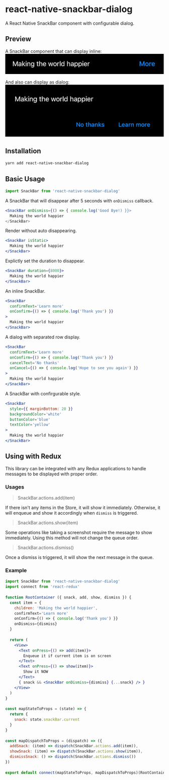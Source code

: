 # react-native-snackbar-dialog

A React Native SnackBar component with configurable dialog.

## Preview

A SnackBar component that can display inline: <br />
![Inline Mode](./docs/inline.png)

And also can display as dialog: <br />
![Flat Mode](./docs/flat.png)

## Installation

```sh
yarn add react-native-snackbar-dialog
```

## Basic Usage

```javascript
import SnackBar from 'react-native-snackbar-dialog'
```

A SnackBar that will disappear after 5 seconds with `onDismiss` callback.
```jsx
<SnackBar onDismiss={() => { console.log('Good Bye!) }}>
  Making the world happier
</SnackBar>
```

Render without auto disappearing.
```jsx
<SnackBar isStatic>
  Making the world happier
</SnackBar>
```

Explictly set the duration to disappear.
```jsx
<SnackBar duration={8000}>
  Making the world happier
</SnackBar>
```

An inline SnackBar.
```jsx
<SnackBar
  confirmText='Learn more'
  onConfirm={() => { console.log('Thank you') }}
>
  Making the world happier
</SnackBar>
```

A dialog with separated row display.
```jsx
<SnackBar
  confirmText='Learn more'
  onConfirm={() => { console.log('Thank you') }}
  cancelText='No thanks'
  onCancel={() => { console.log('Hope to see you again') }}
>
  Making the world happier
</SnackBar>
```

A SnackBar with confirgurable style.
```jsx
<SnackBar
  style={{ marginBottom: 20 }}
  backgroundColor='white'
  buttonColor='blue'
  textColor='yellow'
>
  Making the world happier
</SnackBar>
```

## Using with Redux

This library can be integrated with any Redux applications to handle messages to be displayed with proper order.

### Usages

> SnackBar.actions.add(item)

If there isn't any items in the Store, it will show it immediately. Otherwise, it will enqueue and show it accordingly when `dismiss` is triggered.

> SnackBar.actions.show(item)

Some operations like taking a screenshot require the message to show immediately. Using this method will not change the queue order.

> SnackBar.actions.dismiss()

Once a dismiss is triggered, it will show the next message in the queue.

### Example

```jsx
import SnackBar from 'react-native-snackbar-dialog'
import connect from 'react-redux'

function RootContainer ({ snack, add, show, dismiss }) {
  const item = {
    children: 'Making the world happier',
    confirmText='Learn more'
    onConfirm={() => { console.log('Thank you') }}
    onDismiss={dismiss}
  }

  return (
    <View>
      <Text onPress={() => add(item)}>
        Enqueue it if current item is on screen
      </Text>
      <Text onPress={() => show(item)}>
        Show it NOW
      </Text>
      { snack && <SnackBar onDismiss={dismiss} {...snack} /> }
    </View>
  )
}

const mapStateToProps = (state) => {
  return {
    snack: state.snackBar.current
  }
}

const mapDispatchToProps = (dispatch) => ({
  addSnack: (item) => dispatch(SnackBar.actions.add(item)),
  showSnack: (item) => dispatch(SnackBar.actions.show(item)),
  dismissSnack: () => dispatch(SnackBar.actions.dismiss())
})

export default connect(mapStateToProps, mapDispatchToProps)(RootContainer)
```